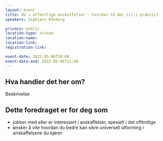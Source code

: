 ```yaml
---
layout: event
title: UU i offentlige anskaffelser - hvordan få det til i praksis?
speakers: Sigbjørn Råsberg

privacy: public
location-type: stream
location-name:
location-link:
registration-link:

event-date: 2022-05-06T10:00
event-date-end: 2022-05-06T11:00
---
```

## Hva handler det her om?
Beskrivelse

## Dette foredraget er for deg som
- jobber med eller er interessert i anskaffelser, spesielt i det offentlige
- ønsker å vite hvordan du bedre kan sikre universell utforming i anskaffelsene du kjører
